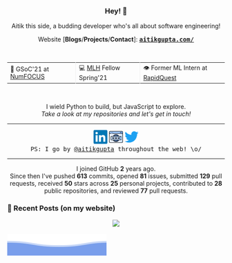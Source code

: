 <h3 align="center"> Hey! 👋</h3>

<p align="center">
Aitik this side, a budding developer who's all about software engineering!
</p>

<p align="center">
Website [<b>Blogs</b>/<b>Projects</b>/<b>Contact</b>]:
<ins><samp><a href="https://aitikgupta.com/"> <b>aitikgupta.com/</b></a></samp></ins>
</p>
<br>

<table align="center">
  <tr>
    <td style="border-right: 1px solid #eeeeef;"> 🌟 GSoC'21 at <a href="https://numfocus.org/programs/google-summer-code">NumFOCUS</a></td>
    <td style="border-right: 1px solid #eeeeef;"> 💻 <a href="http://fellowship.mlh.io/">MLH</a> Fellow Spring'21 </td>
    <td> 👁️ Former ML Intern at <a href="https://www.rapidquest.in/">RapidQuest</a> </td>
  </tr>
</table>
<br>

<p align="center">
I wield Python to build, but JavaScript to explore.<br>
<i>Take a look at my repositories and let's get in touch!</i>
</p><hr>
<p align="center">
<a href="https://linkedin.com/in/aitikgupta"><img alt="LinkedIn - /aitikgupta" title="LinkedIn - /aitikgupta" height="32" width="32" src="assets/linkedin.svg"></a>
<a href="https://aitikgupta.com/"><img alt="Personal Website - Aitik Gupta" title="Personal Website - Aitik Gupta" height="32" width="32" src="assets/website.svg"></a>
<a href="https://twitter.com/aitikgupta"><img alt="Twitter - /aitikgupta" title="Twitter - /aitikgupta" height="32" width="32" src="assets/twitter.svg"></a><br/>
<samp>PS: I go by <ins>@aitikgupta</ins> throughout the web! \o/</samp>
</p><hr>
<p align="center">
I joined GitHub <b>2</b> years ago.<br>
Since then I've pushed <b>613</b> commits, opened <b>81</b> issues, submitted <b>129</b> pull requests, received <b>50</b> stars across <b>25</b> personal projects, contributed to <b>28</b> public repositories, and reviewed <b>77</b> pull requests.
</p>

### 📕 Recent Posts (on my website)
<!-- BLOG-POST-LIST:START -->
<!-- BLOG-POST-LIST:END -->

<p align="center">
<img src="https://visitor-badge.laobi.icu/badge?page_id=aitikgupta"/>       
</p>

![Aitik Gupta](./assets/bottom_header.svg)